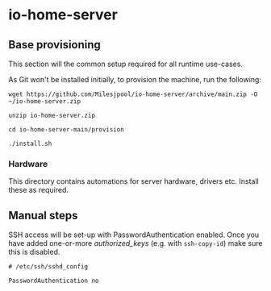 # io-home-server

## Base provisioning
This section will the common setup required for all runtime use-cases.

As Git won't be installed initially, to provision the machine, run the following:

```
wget https://github.com/Milesjpool/io-home-server/archive/main.zip -O ~/io-home-server.zip

unzip io-home-server.zip

cd io-home-server-main/provision

./install.sh
```

### Hardware
This directory contains automations for server hardware, drivers etc. Install these as required.

## Manual steps
SSH access will be set-up with PasswordAuthentication enabled. Once you have added one-or-more _authorized_keys_ (e.g. with `ssh-copy-id`) make sure this is disabled.
```
# /etc/ssh/sshd_config

PasswordAuthentication no

```

